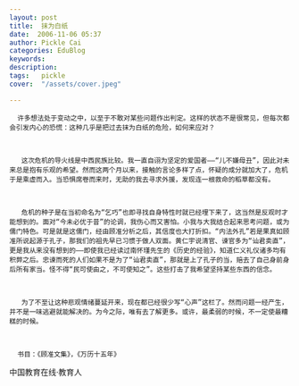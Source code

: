 ```yaml
---
layout: post  
title:  抹为白纸  
date:  2006-11-06 05:37  
author: Pickle Cai  
categories: EduBlog  
keywords: 
description:   
tags:	pickle   
cover:  "/assets/cover.jpeg"  

---  
```

    
      许多想法处于变动之中，以至于不敢对某些问题作出判定。这样的状态不是很常见，但每次都会引发内心的恐慌：这种几乎是把过去抹为白纸的危险，如何来应对？



       这次危机的导火线是中西民族比较。我一直自诩为坚定的爱国者——“儿不嫌母丑”，因此对未来总是抱有乐观的希望。然而这两个月以来，接触的言论多样了点，怀疑的成分就加大了，危机于是乘虚而入。当恐惧席卷而来时，无助的我去寻求外援，发现连一根救命的稻草都没有。



       危机的种子是在当初命名为“乞巧”也即寻找自身特性时就已经埋下来了，这当然是反观时才能想到的。面对“今未必优于昔”的论调，我伤心而又害怕。小我与大我结合起来思考问题，或为儒门特色。可是就是这儒门，经由顾准分析之后，其信度也大打折扣。“内法外孔”若是果真如顾准所说起源于孔子，那我们的祖先早已习惯于做人双面。黄仁宇说清官、谏官多为“讪君卖直”，更是我从来没有想到的——即使我已经读过南怀瑾先生的《历史的经验》，知道仁义礼仪诸多均有积弊之后。忠谏而死的人们如果不是为了“讪君卖直”，那就是上了孔子的当，赔去了自己身前身后所有家当。怪不得“民可使由之，不可使知之”。这些打击了我希望坚持某些东西的信念。



       为了不至让这种悲观情绪蔓延开来，现在都已经很少写“心声”这栏了。然而问题一经产生，并不是一味逃避就能解决的。为今之际，唯有去了解更多。或许，最柔弱的时候，不一定使最糟糕的时候。



      书目：《顾准文集》，《万历十五年》



		    
 中国教育在线·教育人

